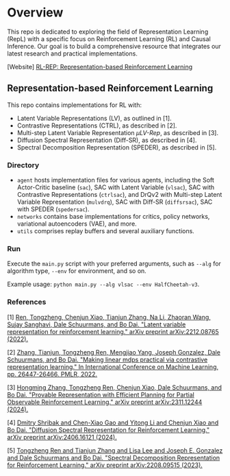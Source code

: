 # Overview
This repo is dedicated to exploring the field of Representation Learning (RepL) with a specific focus on Reinforcement Learning (RL) and Causal Inference. Our goal is to build a comprehensive resource that integrates our latest research and practical implementations.

[Website] [RL-REP: Representation-based Reinforcement Learning](https://haotiansun14.github.io/rl-rep-page/)

## Representation-based Reinforcement Learning
This repo contains implementations for RL with:
- Latent Variable Representations (LV), as outlined in [1].
- Contrastive Representations (CTRL), as described in [2].
- Multi-step Latent Variable Representation $\mu \textit{LV-Rep}$, as described in [3].
- Diffusion Spectral Representation (Diff-SR), as described in [4].
- Spectral Decomposition Representation (SPEDER), as described in [5].


### Directory
- `agent` hosts implementation files for various agents, including the Soft Actor-Critic baseline (`sac`), SAC with Latent Variable (`vlsac`), SAC with Contrastive Representations (`ctrlsac`), and DrQv2 with Multi-step Latent Variable Representation (`mulvdrq`), SAC with Diff-SR (`diffsrsac`), SAC with SPEDER (`spedersac`).
- `networks` contains base implementations for critics, policy networks, variational autoencoders (VAE), and more.
- `utils` comprises replay buffers and several auxiliary functions.

### Run
Execute the `main.py` script with your preferred arguments, such as `--alg` for algorithm type, `--env` for environment, and so on.

Example usage: `python main.py --alg vlsac --env HalfCheetah-v3`.

### References
[1] [Ren, Tongzheng, Chenjun Xiao, Tianjun Zhang, Na Li, Zhaoran Wang, Sujay Sanghavi, Dale Schuurmans, and Bo Dai. "Latent variable representation for reinforcement learning." arXiv preprint arXiv:2212.08765 (2022).](https://arxiv.org/abs/2212.08765)

[2] [Zhang, Tianjun, Tongzheng Ren, Mengjiao Yang, Joseph Gonzalez, Dale Schuurmans, and Bo Dai. "Making linear mdps practical via contrastive representation learning." In International Conference on Machine Learning, pp. 26447-26466. PMLR, 2022.](https://arxiv.org/abs/2207.07150)

[3] [Hongming Zhang, Tongzheng Ren, Chenjun Xiao, Dale Schuurmans, and Bo Dai. "Provable Representation with Efficient Planning for Partial Observable Reinforcement Learning." arXiv preprint arXiv:2311.12244 (2024).](https://arxiv.org/abs/2311.12244)

[4] [Dmitry Shribak and Chen-Xiao Gao and Yitong Li and Chenjun Xiao and Bo Dai. "Diffusion Spectral Representation for Reinforcement Learning." arXiv preprint arXiv:2406.16121 (2024).](https://arxiv.org/abs/2406.16121)

[5] [Tongzheng Ren and Tianjun Zhang and Lisa Lee and Joseph E. Gonzalez and Dale Schuurmans and Bo Dai. "Spectral Decomposition Representation for Reinforcement Learning." arXiv preprint arXiv:2208.09515 (2023).](https://arxiv.org/abs/2208.09515)

